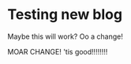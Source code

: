 Testing new blog
================

Maybe this will work? Oo a change!

MOAR CHANGE! 'tis good!!!!!!!!